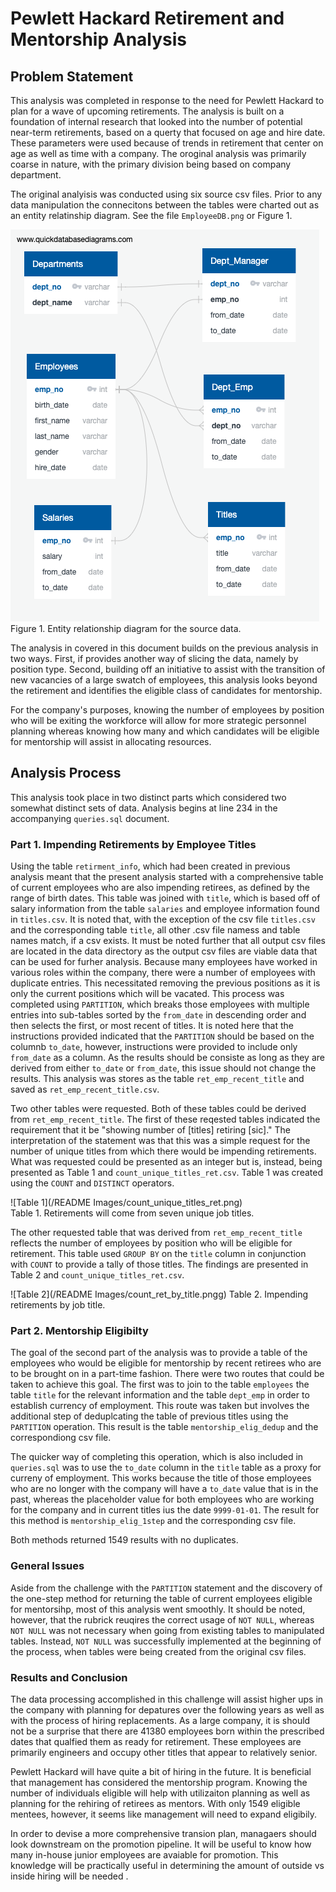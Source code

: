 # Pewlett Hackard Retirement and Mentorship Analysis

## Problem Statement

This analysis was completed in response to the need for Pewlett Hackard to plan for a wave of upcoming retirements. The analysis is built on a foundation of internal research that looked into the number of potential near-term retirements, based on a querty that focused on age and hire date. These parameters were used because of trends in retirement that center on age as well as time with a company. The oroginal analysis was primarily coarse in nature, with the primary division being based on company department. 

The original analyisis was conducted using six source csv files. Prior to any data manipulation the connecitons between the tables were charted out as an entity relatinship diagram. See the file ```EmployeeDB.png``` or Figure 1.

![ERD](/EmployeeDB.png)  
Figure 1. Entity relationship diagram for the source data.  

 The analysis in covered in this document builds on the previous analysis in two ways. First, if provides another way of slicing the data, namely by position type. Second, building off an initiative to assist with the transition of new vacancies of a large swatch of employees, this analysis looks beyond the retirement and identifies the eligible class of candidates for mentorship.

For the company's purposes, knowing the number of employees by position who will be exiting the workforce will allow for more strategic personnel planning whereas knowing how many and which candidates will be eligible for mentorship will assist in allocating resources.

## Analysis Process

This analysis took place in two distinct parts which considered two somewhat distinct sets of data. Analysis begins at line 234 in the accompanying ```queries.sql``` document.

### Part 1. Impending Retirements by Employee Titles

Using the table ```retirment_info```, which had been created in previous analysis meant that the present analysis started with a comprehensive table of current employees who are also impending retirees, as defined by the range of birth dates. This table was joined with ```title```, which is based off of salary information from the table ```salaries``` and employee information found in ```titles.csv```. It is noted that, with the exception of the csv file ```titles.csv``` and the corresponding table ```title```, all other .csv file namess and table names match, if a csv exists. It must be noted further that all output csv files are located in the data directory as the output csv files are viable data that can be used for furher analysis. Because many employees have worked in various roles within the company, there were a number of employees with duplicate entries. This necessitated removing the previous positions as it is only the current positions which will be vacated. This process was completed using ```PARTITION```, which breaks those employees with multiple entries into sub-tables sorted by the ```from_date``` in descending order and then selects the first, or most recent of titles. It is noted here that the instructions provided indicated that the ```PARTITION``` should be based on the columnb ```to_date```, however, instructions were provided to include only ```from_date``` as a column. As the results should be consiste as long as they are derived from either ```to_date``` or ```from_date```, this issue should not change the results. This analysis was stores as the table ```ret_emp_recent_title``` and saved as ```ret_emp_recent_title.csv```.

Two other tables were requested. Both of these tables could be derived from ```ret_emp_recent_title```. The first of these reqested tables indicated the requirement that it be "showing number of [titles] retiring [sic]." The interpretation of the statement was that this was a simple request for the number of unique titles from which there would be impending retirements. What was requested could be presented as an integer but is, instead, being presented as Table 1 and ```count_unique_titles_ret.csv```. Table 1 was created using the ```COUNT``` and ```DISTINCT``` operators.

![Table 1](/README Images/count_unique_titles_ret.png)  
Table 1. Retirements will come from seven unique job titles. 

The other requested table that was derived from ```ret_emp_recent_title``` reflects the number of employees by position who will be eligible for retirement. This table used ```GROUP BY``` on the ```title``` column in conjunction with ```COUNT``` to provide a tally of those titles. The findings are presented in Table 2 and ```count_unique_titles_ret.csv```.

![Table 2](/README Images/count_ret_by_title.pngg)
Table 2. Impending retirements by job title.

### Part 2. Mentorship Eligibilty

The goal of the second part of the analysis was to provide a table of the employees who would be eligible for mentorship by recent retirees who are to be brought on in a part-time fashion. There were two routes that could be taken to achieve this goal. The first was to join to the table ```employees``` the table ```title``` for the relevant information and the table ```dept_emp``` in order to establish currency of employment. This route was taken but involves the additional step of deduplcating the table of previous titles using the ```PARTITION``` operation. This result is the table ```mentorship_elig_dedup``` and the correspondiong csv file.

The quicker way of completing this operation, which is also included in ```queries.sql``` was to use the ```to_date``` column in the ```title``` table as a proxy for curreny of employment. This works because the title of those employees who are no longer with the company will have a ```to_date``` value that is in the past, whereas the placeholder value for both employees who are working for the company and in current titles ius the date ```9999-01-01```. The result for this method is ```mentorship_elig_1step``` and the corresponding csv file.

Both methods returned 1549 results with no duplicates.

### General Issues

 Aside from the challenge with the ```PARTITION``` statement and the discovery of the one-step method for returning the table of current employees eligible for mentorsihp, most of this analysis went smoothly. It should be noted, however, that the rubrick reuqires the correct usage of ```NOT NULL```, whereas ```NOT NULL``` was not necessary when going from existing tables to manipulated tables. Instead, ```NOT NULL``` was successfully implemented at the beginning of the process, when tables were being created from the original csv files.

### Results and Conclusion

The data processing accomplished in this challenge will assist higher ups in the company with planning for depatures over the following years as well as with the process of hiring replacements. As a large company, it is should not be a surprise that there are 41380 employees born within the prescribed dates that qualfied them as ready for retirement. These employees are primarily engineers and occupy other titles that appear to relatively senior.

Pewlett Hackard will have quite a bit of hiring in the future. It is beneficial that management has considered the mentorship program. Knowing the number of individuals eligible will help with utilizaiton planning as well as planning for the rehiring of retirees as mentors. With only 1549 eligible mentees, however, it seems like management will need to expand eligibily.

In order to devise a more comprehensive transion plan, managaers should look downstream on the promotion pipeline. It will be useful to know how many in-house junior employees are avaiable for promotion. This knowledge will be practically useful in determining the amount of outside vs inside hiring will be needed  .
